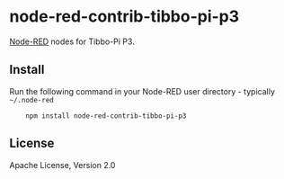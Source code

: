 node-red-contrib-tibbo-pi-p3
=====================

<a href="http://nodered.org" target="_new">Node-RED</a> nodes for Tibbo-Pi P3.

Install
-------

Run the following command in your Node-RED user directory - typically `~/.node-red`

        npm install node-red-contrib-tibbo-pi-p3

License
-------

Apache License, Version 2.0

